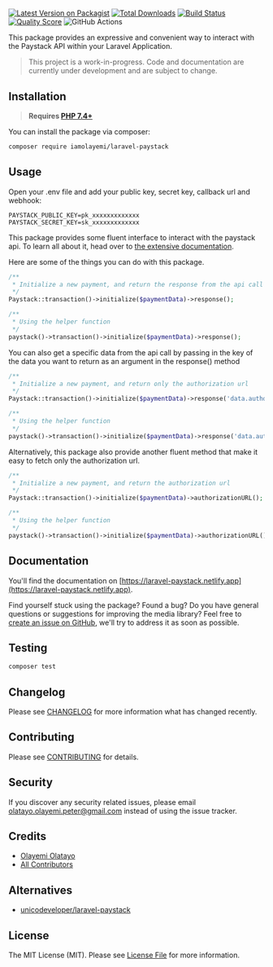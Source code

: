 #

[![Latest Version on Packagist](https://img.shields.io/packagist/v/iamolayemi/laravel-paystack.svg?style=flat-square)](https://packagist.org/packages/iamolayemi/laravel-paystack)
[![Total Downloads](https://img.shields.io/packagist/dt/iamolayemi/laravel-paystack.svg?style=flat-square)](https://packagist.org/packages/iamolayemi/laravel-paystack)
[![Build Status](https://img.shields.io/travis/iamolayemi/laravel-paystack.svg)](https://travis-ci.org/iamolayemi/laravel-paystack)
[![Quality Score](https://img.shields.io/scrutinizer/g/iamolayemi/laravel-paystack.svg?style=flat-square)](https://scrutinizer-ci.com/g/iamolayemi/laravel-paystack)
![GitHub Actions](https://github.com/iamolayemi/laravel-paystack/actions/workflows/main.yml/badge.svg)

This package provides an expressive and convenient way to interact with the Paystack API within your Laravel
Application.


> This project is a work-in-progress. Code and documentation are currently under development and are subject to change.

## Installation

> **Requires [PHP 7.4+](https://php.net/releases/)**

You can install the package via composer:

```bash
composer require iamolayemi/laravel-paystack
```

## Usage

Open your .env file and add your public key, secret key, callback url and webhook:

```dotenv
PAYSTACK_PUBLIC_KEY=pk_xxxxxxxxxxxxx
PAYSTACK_SECRET_KEY=sk_xxxxxxxxxxxxx
```

This package provides some fluent interface to interact with the paystack api. To learn all about it, head over
to [the extensive documentation](https://laravel-paystack.netlify.app).

Here are some of the things you can do with this package.

```php
/**
 * Initialize a new payment, and return the response from the api call
 */
Paystack::transaction()->initialize($paymentData)->response();

/**
 * Using the helper function
 */
paystack()->transaction()->initialize($paymentData)->response();
```

You can also get a specific data from the api call by passing in the key of the data you want to return as an argument
in the response() method

```php
/**
 * Initialize a new payment, and return only the authorization url
 */
Paystack::transaction()->initialize($paymentData)->response('data.authorization_url');

/**
 * Using the helper function
 */
paystack()->transaction()->initialize($paymentData)->response('data.authorization_url');
```

Alternatively, this package also provide another fluent method that make it easy to fetch only the authorization url.

```php
/**
 * Initialize a new payment, and return the authorization url
 */
Paystack::transaction()->initialize($paymentData)->authorizationURL();

/**
 * Using the helper function
 */
paystack()->transaction()->initialize($paymentData)->authorizationURL();
```

## Documentation

You'll find the documentation on [https://laravel-paystack.netlify.app](https://laravel-paystack.netlify.app).

Find yourself stuck using the package? Found a bug? Do you have general questions or suggestions for improving the media
library? Feel free to [create an issue on GitHub](https://github.com/iamolayemi/laravel-paystack/issues), we'll try to
address it as soon as possible.

## Testing

```bash
composer test
```

## Changelog

Please see [CHANGELOG](CHANGELOG.md) for more information what has changed recently.

## Contributing

Please see [CONTRIBUTING](CONTRIBUTING.md) for details.

## Security

If you discover any security related issues, please
email [olatayo.olayemi.peter@gmail.com](mailto:olatayo.olayemi.peter@gmail.com]) instead of using the issue tracker.

## Credits

- [Olayemi Olatayo](https://github.com/iamolayemi)
- [All Contributors](../../contributors)

## Alternatives

- [unicodeveloper/laravel-paystack](https://github.com/unicodeveloper/laravel-paystack)

## License

The MIT License (MIT). Please see [License File](LICENSE.md) for more information.
